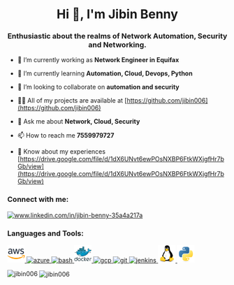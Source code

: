 <h1 align="center">Hi 👋, I'm Jibin Benny</h1>
<h3 align="center">Enthusiastic about the realms of Network Automation, Security and Networking.</h3>

- 🔭 I’m currently working as **Network Engineer in Equifax**

- 🌱 I’m currently learning **Automation, Cloud, Devops, Python**

- 💞️ I’m looking to collaborate on **automation and security**

- 👨‍💻 All of my projects are available at [https://github.com/jibin006](https://github.com/jibin006)

- 💬 Ask me about **Network, Cloud, Security**

- 📫 How to reach me **7559979727**

- 📄 Know about my experiences [https://drive.google.com/file/d/1dX6UNvt6ewPOsNXBP6FtkWXjgfHr7bGb/view](https://drive.google.com/file/d/1dX6UNvt6ewPOsNXBP6FtkWXjgfHr7bGb/view)

<h3 align="left">Connect with me:</h3>
<p align="left">
<a href="https://linkedin.com/in/www.linkedin.com/in/jibin-benny-35a4a217a" target="blank"><img align="center" src="https://raw.githubusercontent.com/rahuldkjain/github-profile-readme-generator/master/src/images/icons/Social/linked-in-alt.svg" alt="www.linkedin.com/in/jibin-benny-35a4a217a" height="30" width="40" /></a>
</p>

<h3 align="left">Languages and Tools:</h3>
<p align="left"> <a href="https://aws.amazon.com" target="_blank" rel="noreferrer"> <img src="https://raw.githubusercontent.com/devicons/devicon/master/icons/amazonwebservices/amazonwebservices-original-wordmark.svg" alt="aws" width="40" height="40"/> </a> <a href="https://azure.microsoft.com/en-in/" target="_blank" rel="noreferrer"> <img src="https://www.vectorlogo.zone/logos/microsoft_azure/microsoft_azure-icon.svg" alt="azure" width="40" height="40"/> </a> <a href="https://www.gnu.org/software/bash/" target="_blank" rel="noreferrer"> <img src="https://www.vectorlogo.zone/logos/gnu_bash/gnu_bash-icon.svg" alt="bash" width="40" height="40"/> </a> <a href="https://www.docker.com/" target="_blank" rel="noreferrer"> <img src="https://raw.githubusercontent.com/devicons/devicon/master/icons/docker/docker-original-wordmark.svg" alt="docker" width="40" height="40"/> </a> <a href="https://cloud.google.com" target="_blank" rel="noreferrer"> <img src="https://www.vectorlogo.zone/logos/google_cloud/google_cloud-icon.svg" alt="gcp" width="40" height="40"/> </a> <a href="https://git-scm.com/" target="_blank" rel="noreferrer"> <img src="https://www.vectorlogo.zone/logos/git-scm/git-scm-icon.svg" alt="git" width="40" height="40"/> </a> <a href="https://www.jenkins.io" target="_blank" rel="noreferrer"> <img src="https://www.vectorlogo.zone/logos/jenkins/jenkins-icon.svg" alt="jenkins" width="40" height="40"/> </a> <a href="https://www.linux.org/" target="_blank" rel="noreferrer"> <img src="https://raw.githubusercontent.com/devicons/devicon/master/icons/linux/linux-original.svg" alt="linux" width="40" height="40"/> </a> <a href="https://www.python.org" target="_blank" rel="noreferrer"> <img src="https://raw.githubusercontent.com/devicons/devicon/master/icons/python/python-original.svg" alt="python" width="40" height="40"/> </a> </p>

<p><img align="left" src="https://github-readme-stats.vercel.app/api/top-langs?username=jibin006&show_icons=true&locale=en&layout=compact" alt="jibin006" /></p>

<p>&nbsp;<img align="center" src="https://github-readme-stats.vercel.app/api?username=jibin006&show_icons=true&locale=en" alt="jibin006" /></p>
